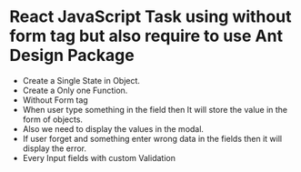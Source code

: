 # React JavaScript Task using without form tag but also require to use Ant Design Package

- Create a Single State in Object.
- Create a Only one Function.
- Without Form tag
- When user type something in the field then It will store the value in the form of objects.
- Also we need to display the values in the modal.
- If user forget and something enter wrong data in the fields then it will display the error.
- Every Input fields with custom Validation
